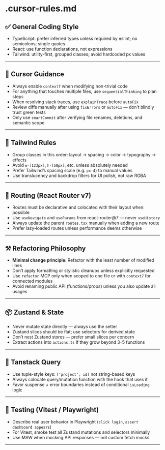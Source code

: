 # .cursor-rules.md

## ✅ General Coding Style

- TypeScript: prefer inferred types unless required by eslint; no semicolons; single quotes
- React: use function declarations, not expressions
- Tailwind: utility-first, grouped classes; avoid hardcoded px values

---

## 🧠 Cursor Guidance

- Always enable `context7` when modifying non-trivial code
- For anything that touches multiple files, use `sequentialThinking` to plan steps
- When resolving stack traces, use `explainTrace` before `autoFix`
- Review diffs manually after using `fixErrors` or `autoFix` — don't blindly trust green tests
- Only use `smartCommit` after verifying file renames, deletions, and semantic scope

---

## 🎨 Tailwind Rules

- Group classes in this order: layout → spacing → color → typography → effects
- Avoid `w-[123px]`, `h-[58px]`, etc. unless absolutely needed
- Prefer Tailwind’s spacing scale (e.g. `px-4`) to manual values
- Use translucency and backdrop filters for UI polish, not raw RGBA

---

## 🧭 Routing (React Router v7)

- Routes must be declarative and colocated with their layout when possible
- Use `useNavigate` and `useParams` from react-router@7 — never `useHistory`
- Always update the parent `routes.tsx` manually when adding a new route
- Prefer lazy-loaded routes unless performance deems otherwise

---

## ⚒️ Refactoring Philosophy

- **Minimal change principle**: Refactor with the least number of modified lines
- Don’t apply formatting or stylistic cleanups unless explicitly requested
- Use `refactor` MCP only when scoped to one file or with `context7` for connected modules
- Avoid renaming public API (functions/props) unless you also update all usages

---

## 📦 Zustand & State

- Never mutate state directly — always use the setter
- Zustand slices should be flat; use selectors for derived state
- Don’t nest Zustand stores — prefer small slices per concern
- Extract actions into `actions.ts` if they grow beyond 3–5 functions

---

## 🔌 Tanstack Query

- Use tuple-style keys: `['project', id]` not string-based keys
- Always colocate query/mutation function with the hook that uses it
- Favor suspense + error boundaries instead of conditional `isLoading` logic

---

## 🧪 Testing (Vitest / Playwright)

- Describe real user behavior in Playwright (`click login`, `assert dashboard appears`)
- For Vitest, smoke test all Zustand mutations and selectors minimally
- Use MSW when mocking API responses — not custom fetch mocks

---
